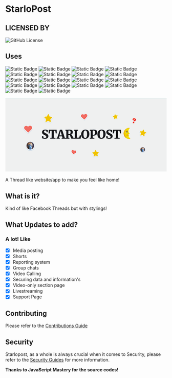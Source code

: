 # StarloPost

## LICENSED BY

![GitHub License](https://img.shields.io/github/license/Kazooki123/starlopost?style=for-the-badge&logo=apache&logoColor=%23D9411E&color=black)

## Uses

![Static Badge](https://img.shields.io/badge/clerk-black?style=for-the-badge&logo=clerk&logoColor=%236C47FF)
![Static Badge](https://img.shields.io/badge/uploadthing-black?style=for-the-badge&logo=thingiverse&logoColor=%23EE2624)
![Static Badge](https://img.shields.io/badge/mongodb-black?style=for-the-badge&logo=mongodb&logoColor=%2347A248)
![Static Badge](https://img.shields.io/badge/NextJS-white?style=for-the-badge&logo=nextdotjs&logoColor=%23000000)
![Static Badge](https://img.shields.io/badge/ReactJS-black?style=for-the-badge&logo=react&logoColor=%2361DAFB)
![Static Badge](https://img.shields.io/badge/Prisma-white?style=for-the-badge&logo=prisma&logoColor=%232D3748)
![Static Badge](https://img.shields.io/badge/NextUI-white?style=for-the-badge&logo=nextui&logoColor=%23000000)
![Static Badge](https://img.shields.io/badge/Typescript-black?style=for-the-badge&logo=typescript&logoColor=%233178C6)
![Static Badge](https://img.shields.io/badge/Vercel-white?style=for-the-badge&logo=vercel&logoColor=%23000000)
![Static Badge](https://img.shields.io/badge/Drizzle%20ORM-black?style=for-the-badge&logo=drizzle&logoColor=%23C5F74F)
![Static Badge](https://img.shields.io/badge/Sentry-white?style=for-the-badge&logo=sentry&logoColor=%23362D59)
![Static Badge](https://img.shields.io/badge/Tailwind%20CSS-black?style=for-the-badge&logo=tailwindcss&logoColor=%2306B6D4)
![Static Badge](https://img.shields.io/badge/Huggingface-black?style=for-the-badge&logo=huggingface&logoColor=%23FFD21E)
![Static Badge](https://img.shields.io/badge/Shadcn%20UI-white?style=for-the-badge&logo=shadcnui&logoColor=%23000000)
![Static Badge](https://img.shields.io/badge/Javascript-black?style=for-the-badge&logo=javascript&logoColor=%23F7DF1E)
![Static Badge](https://img.shields.io/badge/Upstash-black?style=for-the-badge&logo=upstash&logoColor=%2300E9A3)
![Static Badge](https://img.shields.io/badge/Redis-black?style=for-the-badge&logo=redis&logoColor=%23FF4438)
![Static Badge](https://img.shields.io/badge/Supabase-black?style=for-the-badge&logo=supabase&logoColor=%233FCF8E)

[![logo](public/starlopost.png)](https://starlopost.vercel.app)

A Thread like website/app to make you feel like home!

## What is it?

Kind of like Facebook Threads but with stylings!

## What Updates to add?

### A lot! Like

- [x] Media posting
- [x] Shorts
- [x] Reporting system
- [x] Group chats
- [x] Video Calling
- [x] Securing data and information's
- [x] Video-only section page
- [x] Livestreaming
- [x] Support Page

## Contributing

Please refer to the [Contributions Guide](CONTRIBUTING.md)

## Security

Starlopost, as a whole is always crucial when it comes to Security, please refer to the [Security Guides](SECURITY.md) for more information.

**Thanks to JavaScript Mastery for the source codes!**
